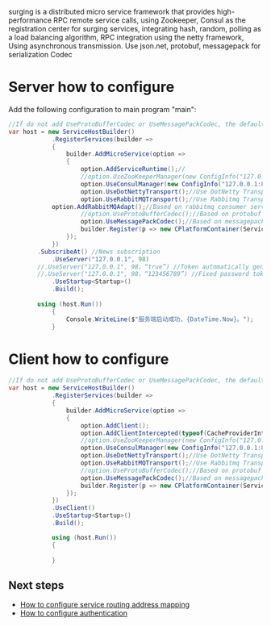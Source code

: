 surging is a distributed micro service framework that provides high-performance RPC remote service calls, using Zookeeper, Consul as the registration center for surging services, integrating hash, random, polling as a load balancing algorithm, RPC integration using the netty framework, Using asynchronous transmission. Use json.net, protobuf, messagepack for serialization Codec

Server how to configure
=============

Add the following configuration to main program "main":
```c#
//If do not add UseProtoBufferCodec or UseMessagePackCodec, the default json.net
var host = new ServiceHostBuilder()
            .RegisterServices(builder =>
            {
                builder.AddMicroService(option =>
                {
                    option.AddServiceRuntime();//
                    //option.UseZooKeeperManager(new ConfigInfo("127.0.0.1:2181"));//Use Zookeeper Manage
                    option.UseConsulManager(new ConfigInfo("127.0.0.1:8500"));//Use Consul Manage
                    option.UseDotNettyTransport();//Use DotNetty Transport
                    option.UseRabbitMQTransport();//Use Rabbitmq Transport
		    option.AddRabbitMQAdapt();//Based on rabbitmq consumer service  adapter
                    //option.UseProtoBufferCodec();//Based on protobuf serialization codec
                    option.UseMessagePackCodec();//Based on messagepack serialization codec
                    builder.Register(p => new CPlatformContainer(ServiceLocator.Current));//Initialize the injection container
                });
            })
	    .SubscribeAt() //News subscription
            .UseServer("127.0.0.1", 98)
	    //.UseServer("127.0.0.1", 98，“true”) //Token automatically generated
	    //.UseServer("127.0.0.1", 98，“123456789”) //Fixed password token
            .UseStartup<Startup>()
            .Build();
               
 	    using (host.Run())
            {
              	Console.WriteLine($"服务端启动成功，{DateTime.Now}。");
            }

```
Client how to configure
=============
```c#
//If do not add UseProtoBufferCodec or UseMessagePackCodec, the default json.net
var host = new ServiceHostBuilder()
            .RegisterServices(builder =>
            {
                builder.AddMicroService(option =>
                {
                    option.AddClient();
                    option.AddClientIntercepted(typeof(CacheProviderInterceptor)); //Set the cache interceptor "CacheProviderInterceptor"
                    //option.UseZooKeeperManager(new ConfigInfo("127.0.0.1:2181"));//Use Zookeeper Manage
                    option.UseConsulManager(new ConfigInfo("127.0.0.1:8500"));//Use Consul Manage
                    option.UseDotNettyTransport();//Use DotNetty Transport
                    option.UseRabbitMQTransport();//Use Rabbitmq Transport
                    //option.UseProtoBufferCodec();//Based on protobuf serialization codec
                    option.UseMessagePackCodec();//Based on messagepack serialization codec
                    builder.Register(p => new CPlatformContainer(ServiceLocator.Current));//Initialize the injection container
                });
            })
            .UseClient()
            .UseStartup<Startup>()
            .Build();

            using (host.Run())
            {
              
            }
```


## Next steps

* [How to configure service routing address mapping]()
* [How to configure authentication]()
